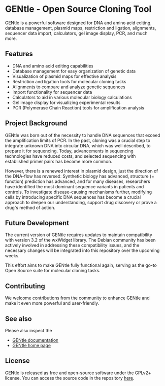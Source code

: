 # GENtle - Open Source Cloning Tool

GENtle is a powerful software designed for DNA and amino acid editing, database management, plasmid maps, restriction and ligation, alignments, sequencer data import, calculators, gel image display, PCR, and much more.

## Features

- DNA and amino acid editing capabilities
- Database management for easy organization of genetic data
- Visualization of plasmid maps for effective analysis
- Restriction and ligation tools for molecular cloning tasks
- Alignments to compare and analyze genetic sequences
- Import functionality for sequencer data
- Calculators to aid in various molecular biology calculations
- Gel image display for visualizing experimental results
- PCR (Polymerase Chain Reaction) tools for amplification analysis

## Project Background

GENtle was born out of the necessity to handle DNA sequences that exceed the amplification limits of PCR.
In the past, cloning was a crucial step to integrate unknown DNA into circular DNA, which was well described, to prepare it for sequencing.
Today, advancements in sequencing technologies have reduced costs, and selected sequencing with established primer pairs has become more common.

However, there is a renewed interest in plasmid design, just the direction of the DNA-flow has reversed:
Synthetic biology has advanced, structure (= function) prediction has advanced, and for many diseases, researchers have identified the most dominant sequence variants in patients and controls.
To investigate disease-causing mechanisms further, modifying cells by introducing specific DNA sequences has become a crucial approach to deepen our understanding, support drug discovery or prove a drug's method of action.

## Future Development

The current version of GENtle requires updates to maintain compatibility with version 3.2 of the wxWidget library.
The Debian community has been actively involved in addressing these compatibility issues, and the necessary changes will be integrated into this repository over the upcoming weeks.

This effort aims to make GENtle fully functional again, serving as the go-to Open Source suite for molecular cloning tasks.

## Contributing

We welcome contributions from the community to enhance GENtle and make it even more powerful and user-friendly.

## See also

Please also inspect the

 * [GENtle documentation](git@github.com:GENtle-persons/gentle-m.git)
 * [GENtle home page](http://gentle.magnusmanske.de/)

## License

GENtle is released as free and open-source software under the GPLv2+ license.
You can access the source code in the repository [here](https://github.com/GENtle-persons/gentle-m).
